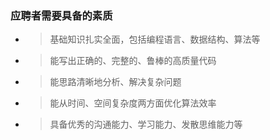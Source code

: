 
### 应聘者需要具备的素质

- > 基础知识扎实全面，包括编程语言、数据结构、算法等

- > 能写出正确的、完整的、鲁棒的高质量代码

- > 能思路清晰地分析、解决复杂问题

- > 能从时间、空间复杂度两方面优化算法效率

- > 具备优秀的沟通能力、学习能力、发散思维能力等

